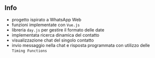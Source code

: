 ## Info
- progetto ispirato a WhatsApp Web
- funzioni implementate con `Vue.js`
- libreria `day.js` per gestire il formato delle date
- implementata ricerca dinamica del contatto
- visualizzazione chat del singolo contatto
- invio messaggio nella chat e risposta programmata con utilizzo delle `Timing Functions`
